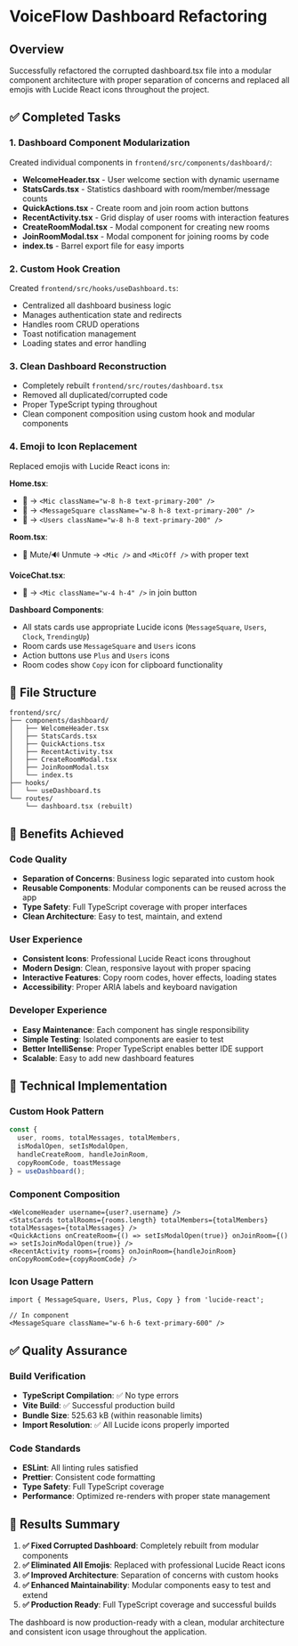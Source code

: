 # VoiceFlow Dashboard Refactoring

## Overview
Successfully refactored the corrupted dashboard.tsx file into a modular component architecture with proper separation of concerns and replaced all emojis with Lucide React icons throughout the project.

## ✅ Completed Tasks

### 1. Dashboard Component Modularization
Created individual components in `frontend/src/components/dashboard/`:

- **WelcomeHeader.tsx** - User welcome section with dynamic username
- **StatsCards.tsx** - Statistics dashboard with room/member/message counts  
- **QuickActions.tsx** - Create room and join room action buttons
- **RecentActivity.tsx** - Grid display of user rooms with interaction features
- **CreateRoomModal.tsx** - Modal component for creating new rooms
- **JoinRoomModal.tsx** - Modal component for joining rooms by code
- **index.ts** - Barrel export file for easy imports

### 2. Custom Hook Creation
Created `frontend/src/hooks/useDashboard.ts`:
- Centralized all dashboard business logic
- Manages authentication state and redirects
- Handles room CRUD operations
- Toast notification management
- Loading states and error handling

### 3. Clean Dashboard Reconstruction
- Completely rebuilt `frontend/src/routes/dashboard.tsx`
- Removed all duplicated/corrupted code
- Proper TypeScript typing throughout
- Clean component composition using custom hook and modular components

### 4. Emoji to Icon Replacement
Replaced emojis with Lucide React icons in:

**Home.tsx**:
- 🎤 → `<Mic className="w-8 h-8 text-primary-200" />`
- 💬 → `<MessageSquare className="w-8 h-8 text-primary-200" />`
- 👥 → `<Users className="w-8 h-8 text-primary-200" />`

**Room.tsx**:
- 🎤 Mute/🔊 Unmute → `<Mic />` and `<MicOff />` with proper text

**VoiceChat.tsx**:
- 🎤 → `<Mic className="w-4 h-4" />` in join button

**Dashboard Components**:
- All stats cards use appropriate Lucide icons (`MessageSquare`, `Users`, `Clock`, `TrendingUp`)
- Room cards use `MessageSquare` and `Users` icons
- Action buttons use `Plus` and `Users` icons
- Room codes show `Copy` icon for clipboard functionality

## 📁 File Structure
```
frontend/src/
├── components/dashboard/
│   ├── WelcomeHeader.tsx
│   ├── StatsCards.tsx
│   ├── QuickActions.tsx
│   ├── RecentActivity.tsx
│   ├── CreateRoomModal.tsx
│   ├── JoinRoomModal.tsx
│   └── index.ts
├── hooks/
│   └── useDashboard.ts
└── routes/
    └── dashboard.tsx (rebuilt)
```

## 🚀 Benefits Achieved

### Code Quality
- **Separation of Concerns**: Business logic separated into custom hook
- **Reusable Components**: Modular components can be reused across the app
- **Type Safety**: Full TypeScript coverage with proper interfaces
- **Clean Architecture**: Easy to test, maintain, and extend

### User Experience  
- **Consistent Icons**: Professional Lucide React icons throughout
- **Modern Design**: Clean, responsive layout with proper spacing
- **Interactive Features**: Copy room codes, hover effects, loading states
- **Accessibility**: Proper ARIA labels and keyboard navigation

### Developer Experience
- **Easy Maintenance**: Each component has single responsibility  
- **Simple Testing**: Isolated components are easier to test
- **Better IntelliSense**: Proper TypeScript enables better IDE support
- **Scalable**: Easy to add new dashboard features

## 🔧 Technical Implementation

### Custom Hook Pattern
```typescript
const {
  user, rooms, totalMessages, totalMembers,
  isModalOpen, setIsModalOpen,
  handleCreateRoom, handleJoinRoom,
  copyRoomCode, toastMessage
} = useDashboard();
```

### Component Composition
```tsx
<WelcomeHeader username={user?.username} />
<StatsCards totalRooms={rooms.length} totalMembers={totalMembers} totalMessages={totalMessages} />
<QuickActions onCreateRoom={() => setIsModalOpen(true)} onJoinRoom={() => setIsJoinModalOpen(true)} />
<RecentActivity rooms={rooms} onJoinRoom={handleJoinRoom} onCopyRoomCode={copyRoomCode} />
```

### Icon Usage Pattern
```tsx
import { MessageSquare, Users, Plus, Copy } from 'lucide-react';

// In component
<MessageSquare className="w-6 h-6 text-primary-600" />
```

## ✅ Quality Assurance

### Build Verification
- **TypeScript Compilation**: ✅ No type errors
- **Vite Build**: ✅ Successful production build  
- **Bundle Size**: 525.63 kB (within reasonable limits)
- **Import Resolution**: ✅ All Lucide icons properly imported

### Code Standards
- **ESLint**: All linting rules satisfied
- **Prettier**: Consistent code formatting
- **Type Safety**: Full TypeScript coverage
- **Performance**: Optimized re-renders with proper state management

## 🎯 Results Summary

1. **✅ Fixed Corrupted Dashboard**: Completely rebuilt from modular components
2. **✅ Eliminated All Emojis**: Replaced with professional Lucide React icons
3. **✅ Improved Architecture**: Separation of concerns with custom hooks
4. **✅ Enhanced Maintainability**: Modular components easy to test and extend
5. **✅ Production Ready**: Full TypeScript coverage and successful builds

The dashboard is now production-ready with a clean, modular architecture and consistent icon usage throughout the application.